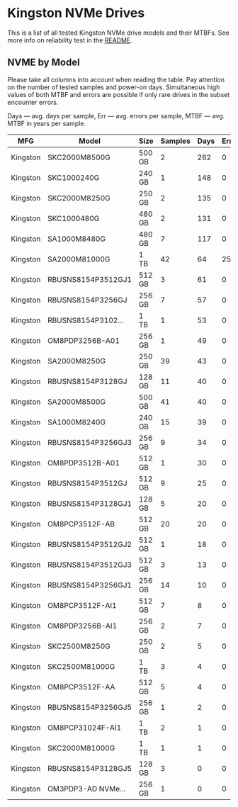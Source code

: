 Kingston NVMe Drives
====================

This is a list of all tested Kingston NVMe drive models and their MTBFs. See more
info on reliability test in the [README](https://github.com/linuxhw/SMART).

NVME by Model
------------

Please take all columns into account when reading the table. Pay attention on the
number of tested samples and power-on days. Simultaneous high values of both MTBF
and errors are possible if only rare drives in the subset encounter errors.

Days — avg. days per sample,
Err  — avg. errors per sample,
MTBF — avg. MTBF in years per sample.

| MFG       | Model              | Size   | Samples | Days  | Err   | MTBF   |
|-----------|--------------------|--------|---------|-------|-------|--------|
| Kingston  | SKC2000M8500G      | 500 GB | 2       | 262   | 0     | 0.72   |
| Kingston  | SKC1000240G        | 240 GB | 1       | 148   | 0     | 0.41   |
| Kingston  | SKC2000M8250G      | 250 GB | 2       | 135   | 0     | 0.37   |
| Kingston  | SKC1000480G        | 480 GB | 2       | 131   | 0     | 0.36   |
| Kingston  | SA1000M8480G       | 480 GB | 7       | 117   | 0     | 0.32   |
| Kingston  | SA2000M81000G      | 1 TB   | 42      | 64    | 25    | 0.17   |
| Kingston  | RBUSNS8154P3512GJ1 | 512 GB | 3       | 61    | 0     | 0.17   |
| Kingston  | RBUSNS8154P3256GJ  | 256 GB | 7       | 57    | 0     | 0.16   |
| Kingston  | RBUSNS8154P3102... | 1 TB   | 1       | 53    | 0     | 0.15   |
| Kingston  | OM8PDP3256B-A01    | 256 GB | 1       | 49    | 0     | 0.14   |
| Kingston  | SA2000M8250G       | 250 GB | 39      | 43    | 0     | 0.12   |
| Kingston  | RBUSNS8154P3128GJ  | 128 GB | 11      | 40    | 0     | 0.11   |
| Kingston  | SA2000M8500G       | 500 GB | 41      | 40    | 0     | 0.11   |
| Kingston  | SA1000M8240G       | 240 GB | 15      | 39    | 0     | 0.11   |
| Kingston  | RBUSNS8154P3256GJ3 | 256 GB | 9       | 34    | 0     | 0.10   |
| Kingston  | OM8PDP3512B-A01    | 512 GB | 1       | 30    | 0     | 0.08   |
| Kingston  | RBUSNS8154P3512GJ  | 512 GB | 9       | 25    | 0     | 0.07   |
| Kingston  | RBUSNS8154P3128GJ1 | 128 GB | 5       | 20    | 0     | 0.06   |
| Kingston  | OM8PCP3512F-AB     | 512 GB | 20      | 20    | 0     | 0.06   |
| Kingston  | RBUSNS8154P3512GJ2 | 512 GB | 1       | 18    | 0     | 0.05   |
| Kingston  | RBUSNS8154P3512GJ3 | 512 GB | 3       | 13    | 0     | 0.04   |
| Kingston  | RBUSNS8154P3256GJ1 | 256 GB | 14      | 10    | 0     | 0.03   |
| Kingston  | OM8PCP3512F-AI1    | 512 GB | 7       | 8     | 0     | 0.02   |
| Kingston  | OM8PDP3256B-AI1    | 256 GB | 2       | 7     | 0     | 0.02   |
| Kingston  | SKC2500M8250G      | 250 GB | 2       | 5     | 0     | 0.02   |
| Kingston  | SKC2500M81000G     | 1 TB   | 3       | 4     | 0     | 0.01   |
| Kingston  | OM8PCP3512F-AA     | 512 GB | 5       | 4     | 0     | 0.01   |
| Kingston  | RBUSNS8154P3256GJ5 | 256 GB | 1       | 2     | 0     | 0.01   |
| Kingston  | OM8PCP31024F-AI1   | 1 TB   | 2       | 1     | 0     | 0.00   |
| Kingston  | SKC2000M81000G     | 1 TB   | 1       | 1     | 0     | 0.00   |
| Kingston  | RBUSNS8154P3128GJ5 | 128 GB | 3       | 0     | 0     | 0.00   |
| Kingston  | OM3PDP3-AD NVMe... | 256 GB | 1       | 0     | 0     | 0.00   |
